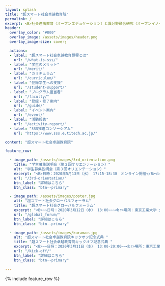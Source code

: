 ```yaml
---
layout: splash
title: "超スマート社会卓越教育院"
permalink: /
excerpt: <B>社会連携教育（オープンエデュケーション）と異分野融合研究（オープンイノベーション）の融合によって、<br>来たる超スマート社会を牽引する人材を育成します</B>
header:
  overlay_color: "#000"
  overlay_image: /assets/images/header.png
  overlay_image-size: cover;

  actions:
  - label: "超スマート社会卓越教育課程とは"
    url: "/what-is-sss/"
  - label: "学生のメリット"
    url: "/merit/"
  - label: "カリキュラム"
    url: "/curriculum/"
  - label: "登録学生への支援​"
    url: "/student-support/"
  - label: "プログラム担当者​"
    url: "/faculty/"
  - label: "登録・修了案内"
    url: "/guide/"
  - label: "イベント案内"
    url: "/event/"
  - label: "活動報告"
    url: "/activity-report/"
  - label: "SSS推進コンソーシアム"
    url: "https://www.sss.e.titech.ac.jp/"

content: "超スマート社会卓越教育院"

feature_row:

  - image_path: /assets/images/3rd_orientation.png
    title: "学生募集説明会（第３回オリエンテーション）"
    alt: "学生募集説明会（第３回オリエンテーション）"
    excerpt: "<B>日時：2020年5月13日（水） 17:15-18:30　オンライン開催</B><br>2020年10月登録の学生募集説明会を開催いたします。本プログラムにご興味のある方は奮ってご参加ください。"
    url: "/3rd-orientation/"
    btn_label: "詳細はこちら"
    btn_class: "btn--primary"

  - image_path: /assets/images/poster.jpg
    alt: "超スマート社会グローバルフォーラム"
    title: "超スマート社会グローバルフォーラム"
    excerpt: "<B>~~日時：2020年3月12日（水） 13:00~~~<br>場所：東京工業大学 大岡山キャンパス 南2号館 221～224講義室</B><br>超スマート社会推進コンソーシアムが企画し、世界各地から海外アドバイザーを中心に一流の研究者を招聘して、招待講演による超スマート社会向けのシンポジウムを開催します。"
    url: "/global_forum/"
    btn_label: "詳細はこちら"
    btn_class: "btn--primary"

  - image_path: /assets/images/kuramae.jpg
    alt: "超スマート社会卓越教育院キックオフ記念式典 "
    title: "超スマート社会卓越教育院キックオフ記念式典 "
    excerpt: "<B>~~日時：2020年3月11日（水） 13:00-20:00~~<br>場所：東京工業大学 大岡山キャンパス <br>東工大蔵前会館</B><br>このたび、SSS推進コンソーシアム関係者や特別アドバイザーの皆様方をお招きし、「超スマート社会卓越教育院 キックオフ記念式典」を下記日時にて開催する運びとなりました。万障お繰り合わせの上ご参加下さい。"
    url: "/kick-off/"
    btn_label: "詳細はこちら"
    btn_class: "btn--primary"

---
```


{% include feature_row %}

